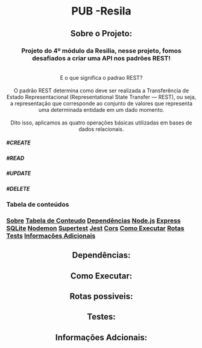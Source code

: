 <h1 align="center">PUB -Resila</h1>

<div id=sobre></div>
<h2 align="center">Sobre o Projeto:</h2>

<div align="center">
<p>
<h3>Projeto do 4º módulo da Resilia, nesse projeto, fomos desafiados a criar uma API nos padrões REST!</h3><br>
E o que significa o padrao REST?<br><br>
O padrão REST determina como deve ser realizada a Transferência de Estado Representacional (Representational State Transfer — REST), ou seja, a representação que corresponde ao conjunto de valores que representa uma determinada entidade em um dado momento.<br><br>
Dito isso, aplicamos as quatro operações básicas utilizadas em bases de dados relacionais.<br>
</p>
</div>
<h5>#CREATE</h5>
<h5>#READ</h5>
<h5>#UPDATE</h5>
<h5>#DELETE</h5>


<div id="tabela-de-conteudo" aling="center">
<h3>Tabela de conteúdos<h3>
<a href="#sobre">Sobre</a>
<a href="#tabela-de-conteudo">Tabela de Conteudo</a>
<a href="#dependencias">Dependências</a>
  <a href="#node">Node.js</a>
  <a href="#express">Express</a>
  <a href="#sqlite">SQLite</a>
  <a href="#nodemon">Nodemon</a>
  <a href="#supertest">Supertest</a>      
  <a href="#jest">Jest</a>
  <a href="#cors">Cors</a>
<a href="#execuçao">Como Executar</a>
<a href="#rotas">Rotas</a>
<a href="#testes">Tests</a>
<a href="#ferramentas">Informações Adicionais</a>
</div>

<div id=dependencias></div>
<h2 align="center">Dependências:</h2>

<p align="center">

</p>

<div id=execuçao></div>
<h2 align="center">Como Executar:</h2>

<p align="center">

</p>

<div id=rotas></div>
<h2 align="center">Rotas possiveis:</h2>

<p align="center">

</p>

<div id="testes"></div>
<h2 align="center">Testes:</h2>

<p align="center">

</p>

<div id=ferramentas></div>
<h2 align="center">Informações Adcionais:</h2>

<p align="center">

</p>
